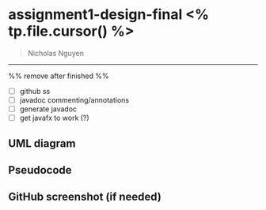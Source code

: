 # assignment1-design-final <% tp.file.cursor() %>
> Nicholas Nguyen
___

%% remove after finished %%
- [ ] github ss
- [ ] javadoc commenting/annotations
- [ ] generate javadoc
- [ ] get javafx to work (?)

## UML diagram

## Pseudocode

## GitHub screenshot (if needed)
